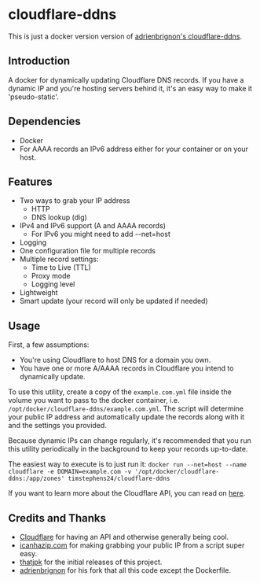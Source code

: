 # cloudflare-ddns
This is just a docker version version of [adrienbrignon's cloudflare-ddns](https://github.com/adrienbrignon/cloudflare-ddns).

## Introduction
A docker for dynamically updating Cloudflare DNS records.
If you have a dynamic IP and you're hosting servers behind it, it's an easy way to make it 'pseudo-static'.

## Dependencies
  - Docker
  - For AAAA records an IPv6 address either for your container or on your host.
	
## Features
  - Two ways to grab your IP address
  	- HTTP 
	- DNS lookup (dig)
  - IPv4 and IPv6 support (A and AAAA records)
    - For IPv6 you might need to add --net=host
  - Logging
  - One configuration file for multiple records
  - Multiple record settings:
  	- Time to Live (TTL)
	- Proxy mode
	- Logging level
  - Lightweight
  - Smart update (your record will only be updated if needed)

## Usage
First, a few assumptions:
  - You're using Cloudflare to host DNS for a domain you own.
  - You have one or more A/AAAA records in Cloudflare you intend to dynamically update.


To use this utility, create a copy of the `example.com.yml` file inside the volume you want to pass to the docker container, i.e. `/opt/docker/cloudflare-ddns/example.com.yml`.
The script will determine your public IP address and automatically update the records along with it and the settings you provided.

Because dynamic IPs can change regularly, it's recommended that you run this
utility periodically in the background to keep your records up-to-date.

The easiest way to execute is to just run it:
`docker run --net=host --name cloudflare -e DOMAIN=example.com -v '/opt/docker/cloudflare-ddns:/app/zones' timstephens24/cloudflare-ddns`

If you want to learn more about the Cloudflare API, you can read on
[here](https://api.cloudflare.com/).

## Credits and Thanks
 - [Cloudflare](https://www.cloudflare.com/) for having an API and otherwise
   generally being cool.
 - [icanhazip.com](http://icanhazip.com/) for making grabbing your public IP
    from a script super easy.
 - [thatjpk](https://github.com/thatjpk/) for the initial releases of this project.
 - [adrienbrignon](https://github.com/adrienbrignon/) for his fork that all this code except the Dockerfile.


